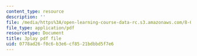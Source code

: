 ```yaml
---
content_type: resource
description: ''
file: /media/https%3A/open-learning-course-data-rc.s3.amazonaws.com/8-04-quantum-physics-i-spring-2016/0778ad26f0c6b3e6cf8521bdbbd5f7e6_kefsxztSX74.pdf
file_type: application/pdf
resourcetype: Document
title: 3play pdf file
uid: 0778ad26-f0c6-b3e6-cf85-21bdbbd5f7e6
---
```

